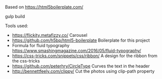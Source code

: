 Based on https://html5boilerplate.com/

gulp build

Tools used:
- https://flickity.metafizzy.co/
Carousel
- https://github.com/h5bp/html5-boilerplate
Boilerplate for this project
- Formula for fluid typography
https://www.smashingmagazine.com/2016/05/fluid-typography/
- https://css-tricks.com/snippets/css/ribbon/
A design for the ribbon from the css-tricks
- https://github.com/peterhry/CircleType
Curves the text in the header
- http://bennettfeely.com/clippy/
Cut the photos using clip-path property